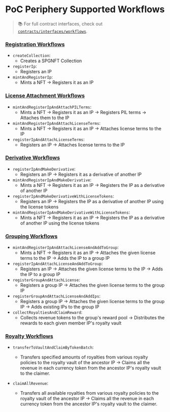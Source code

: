 # PoC Periphery Supported Workflows

> 📚 For full contract interfaces, check out [`contracts/interfaces/workflows`](../contracts/interfaces/workflows/).

### [Registration Workflows](../contracts/interfaces/workflows/IRegistrationWorkflows.sol)

- `createCollection`:
  - Creates a SPGNFT Collection
- `registerIp`:
  - Registers an IP
- `mintAndRegisterIp`:
  - Mints a NFT → Registers it as an IP

### [License Attachment Workflows](../contracts/interfaces/workflows/ILicenseAttachmentWorkflows.sol)

- `mintAndRegisterIpAndAttachPILTerms`:
  - Mints a NFT → Registers it as an IP → Registers PIL terms → Attaches them to the IP
- `mintAndRegisterIpAndAttachLicenseTerms`:
  - Mints a NFT → Registers it as an IP → Attaches license terms to the IP
- `registerIpAndAttachLicenseTerms`:
  - Registers an IP → Attaches license terms to the IP

### [Derivative Workflows](../contracts/interfaces/workflows/IDerivativeWorkflows.sol)

- `registerIpAndMakeDerivative`:
  - Registers an IP → Registers it as a derivative of another IP
- `mintAndRegisterIpAndMakeDerivative`:
  - Mints a NFT → Registers it as an IP → Registers the IP as a derivative of another IP
- `registerIpAndMakeDerivativeWithLicenseTokens`:
  - Registers an IP → Registers the IP as a derivative of another IP using the license tokens
- `mintAndRegisterIpAndMakeDerivativeWithLicenseTokens`:
  - Mints a NFT → Registers it as an IP → Registers the IP as a derivative of another IP using the license tokens

### [Grouping Workflows](../contracts/interfaces/workflows/IGroupingWorkflows.sol)

- `mintAndRegisterIpAndAttachLicenseAndAddToGroup`:
  - Mints a NFT → Registers it as an IP → Attaches the given license terms to the IP → Adds the IP to a group IP
- `registerIpAndAttachLicenseAndAddToGroup`:
  - Registers an IP → Attaches the given license terms to the IP → Adds the IP to a group IP
- `registerGroupAndAttachLicense`:
  - Registers a group IP → Attaches the given license terms to the group IP
- `registerGroupAndAttachLicenseAndAddIps`:
  - Registers a group IP → Attaches the given license terms to the group IP → Adds existing IPs to the group IP
- `collectRoyaltiesAndClaimReward`:
  - Collects revenue tokens to the group's reward pool → Distributes the rewards to each given member IP's royalty vault

### [Royalty Workflows](../contracts/interfaces/workflows/IRoyaltyWorkflows.sol)

- `transferToVaultAndClaimByTokenBatch`:
  - Transfers specified amounts of royalties from various royalty policies to the royalty vault of the ancestor IP -> Claims all the revenue in each currency token from the ancestor IP's royalty vault to the claimer.

- `claimAllRevenue`:
  - Transfers all available royalties from various royalty policies to the royalty vault of the ancestor IP -> Claims all the revenue in each currency token from the ancestor IP's royalty vault to the claimer.
